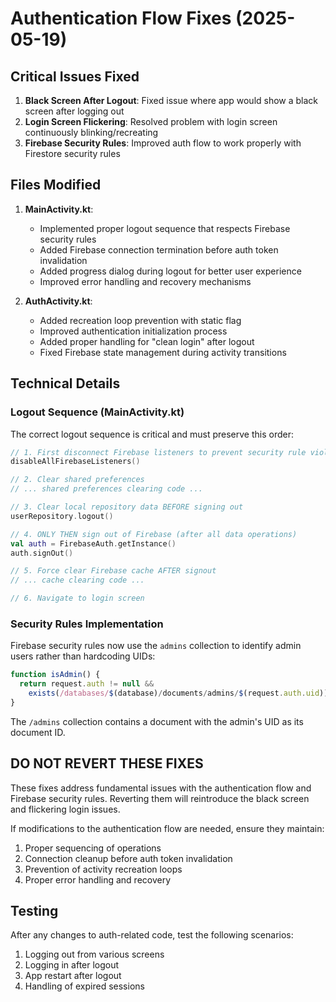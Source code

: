 # Authentication Flow Fixes (2025-05-19)

## Critical Issues Fixed

1. **Black Screen After Logout**: Fixed issue where app would show a black screen after logging out
2. **Login Screen Flickering**: Resolved problem with login screen continuously blinking/recreating
3. **Firebase Security Rules**: Improved auth flow to work properly with Firestore security rules

## Files Modified

1. **MainActivity.kt**:
   - Implemented proper logout sequence that respects Firebase security rules
   - Added Firebase connection termination before auth token invalidation
   - Added progress dialog during logout for better user experience
   - Improved error handling and recovery mechanisms

2. **AuthActivity.kt**:
   - Added recreation loop prevention with static flag
   - Improved authentication initialization process
   - Added proper handling for "clean login" after logout
   - Fixed Firebase state management during activity transitions

## Technical Details

### Logout Sequence (MainActivity.kt)

The correct logout sequence is critical and must preserve this order:

```kotlin
// 1. First disconnect Firebase listeners to prevent security rule violations
disableAllFirebaseListeners()

// 2. Clear shared preferences
// ... shared preferences clearing code ...

// 3. Clear local repository data BEFORE signing out
userRepository.logout()

// 4. ONLY THEN sign out of Firebase (after all data operations)
val auth = FirebaseAuth.getInstance()
auth.signOut()

// 5. Force clear Firebase cache AFTER signout
// ... cache clearing code ...

// 6. Navigate to login screen
```

### Security Rules Implementation

Firebase security rules now use the `admins` collection to identify admin users rather than hardcoding UIDs:

```javascript
function isAdmin() {
  return request.auth != null && 
    exists(/databases/$(database)/documents/admins/$(request.auth.uid));
}
```

The `/admins` collection contains a document with the admin's UID as its document ID.

## DO NOT REVERT THESE FIXES

These fixes address fundamental issues with the authentication flow and Firebase security rules. Reverting them will reintroduce the black screen and flickering login issues.

If modifications to the authentication flow are needed, ensure they maintain:

1. Proper sequencing of operations
2. Connection cleanup before auth token invalidation
3. Prevention of activity recreation loops
4. Proper error handling and recovery

## Testing

After any changes to auth-related code, test the following scenarios:

1. Logging out from various screens
2. Logging in after logout 
3. App restart after logout
4. Handling of expired sessions